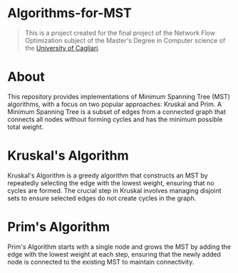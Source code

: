 # Algorithms-for-MST
> This is a project created for the final project of the Network Flow Optimization subject of the Master's Degree in Computer science of the [University of Cagliari](https://www.unica.it/unica/en/homepage.page).

# About 
This repository provides implementations of Minimum Spanning Tree (MST) algorithms, with a focus on two popular approaches: Kruskal and Prim. A Minimum Spanning Tree is a subset of edges from a connected graph that connects all nodes without forming cycles and has the minimum possible total weight.

# Kruskal's Algorithm
Kruskal's Algorithm is a greedy algorithm that constructs an MST by repeatedly selecting the edge with the lowest weight, ensuring that no cycles are formed. The crucial step in Kruskal involves managing disjoint sets to ensure selected edges do not create cycles in the graph.

# Prim's Algorithm
Prim's Algorithm starts with a single node and grows the MST by adding the edge with the lowest weight at each step, ensuring that the newly added node is connected to the existing MST to maintain connectivity.
